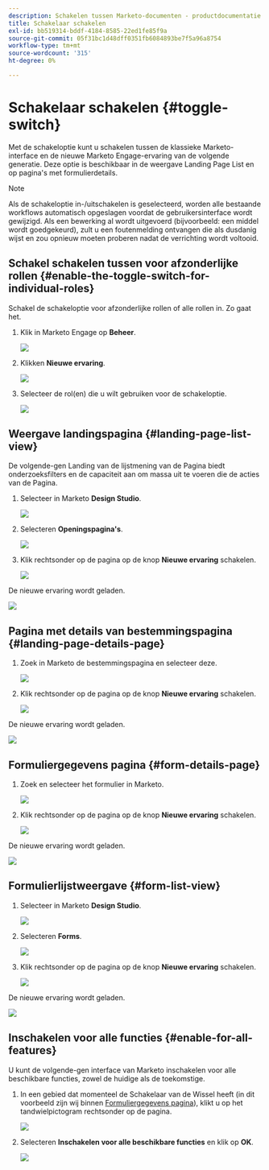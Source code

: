```yaml
---
description: Schakelen tussen Marketo-documenten - productdocumentatie
title: Schakelaar schakelen
exl-id: bb519314-bddf-4184-8585-22ed1fe85f9a
source-git-commit: 05f31bc1d48dff0351fb6084893be7f5a96a8754
workflow-type: tm+mt
source-wordcount: '315'
ht-degree: 0%

---
```


# Schakelaar schakelen {#toggle-switch}

Met de schakeloptie kunt u schakelen tussen de klassieke Marketo-interface en de nieuwe Marketo Engage-ervaring van de volgende generatie. Deze optie is beschikbaar in de weergave Landing Page List en op pagina&#39;s met formulierdetails.

>[!NOTE]
>
>Als de schakeloptie in-/uitschakelen is geselecteerd, worden alle bestaande workflows automatisch opgeslagen voordat de gebruikersinterface wordt gewijzigd. Als een bewerking al wordt uitgevoerd (bijvoorbeeld: een middel wordt goedgekeurd), zult u een foutenmelding ontvangen die als dusdanig wijst en zou opnieuw moeten proberen nadat de verrichting wordt voltooid.

## Schakel schakelen tussen voor afzonderlijke rollen {#enable-the-toggle-switch-for-individual-roles}

Schakel de schakeloptie voor afzonderlijke rollen of alle rollen in. Zo gaat het.

1. Klik in Marketo Engage op **Beheer**.

   ![](assets/toggle-switch-1.png)

1. Klikken **Nieuwe ervaring**.

   ![](assets/toggle-switch-2.png)

1. Selecteer de rol(en) die u wilt gebruiken voor de schakeloptie.

   ![](assets/toggle-switch-3.png)

## Weergave landingspagina {#landing-page-list-view}

De volgende-gen Landing van de lijstmening van de Pagina biedt onderzoeksfilters en de capaciteit aan om massa uit te voeren die de acties van de Pagina.

1. Selecteer in Marketo **Design Studio**.

   ![](assets/toggle-switch-4.png)

1. Selecteren **Openingspagina&#39;s**.

   ![](assets/toggle-switch-5.png)

1. Klik rechtsonder op de pagina op de knop **Nieuwe ervaring** schakelen.

   ![](assets/toggle-switch-6.png)

De nieuwe ervaring wordt geladen.

![](assets/toggle-switch-7.png)

## Pagina met details van bestemmingspagina {#landing-page-details-page}

1. Zoek in Marketo de bestemmingspagina en selecteer deze.

   ![](assets/toggle-switch-8.png)

1. Klik rechtsonder op de pagina op de knop **Nieuwe ervaring** schakelen.

   ![](assets/toggle-switch-9.png)

De nieuwe ervaring wordt geladen.

![](assets/toggle-switch-10.png)

## Formuliergegevens pagina {#form-details-page}

1. Zoek en selecteer het formulier in Marketo.

   ![](assets/toggle-switch-11.png)

1. Klik rechtsonder op de pagina op de knop **Nieuwe ervaring** schakelen.

   ![](assets/toggle-switch-12.png)

De nieuwe ervaring wordt geladen.

![](assets/toggle-switch-13.png)

## Formulierlijstweergave {#form-list-view}

1. Selecteer in Marketo **Design Studio**.

   ![](assets/toggle-switch-14.png)

1. Selecteren **Forms**.

   ![](assets/toggle-switch-15.png)

1. Klik rechtsonder op de pagina op de knop **Nieuwe ervaring** schakelen.

   ![](assets/toggle-switch-16.png)

De nieuwe ervaring wordt geladen.

![](assets/toggle-switch-17.png)

## Inschakelen voor alle functies {#enable-for-all-features}

U kunt de volgende-gen interface van Marketo inschakelen voor alle beschikbare functies, zowel de huidige als de toekomstige.

1. In een gebied dat momenteel de Schakelaar van de Wissel heeft (in dit voorbeeld zijn wij binnen [Formuliergegevens pagina](#form-details-page)), klikt u op het tandwielpictogram rechtsonder op de pagina.

   ![](assets/toggle-switch-18.png)

1. Selecteren **Inschakelen voor alle beschikbare functies** en klik op **OK**.

   ![](assets/toggle-switch-19.png)
